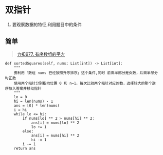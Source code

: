 # 双指针

1. 要观察数据的特征,利用题目中的条件
   
## 简单

> [力扣977. 有序数组的平方](https://leetcode-cn.com/problems/squares-of-a-sorted-array/)

```
def sortedSquares(self, nums: List[int]) -> List[int]:
    """
    要利用「数组 nums 已经按照升序排序」这个条件,同时 前面半部分是负数，后面半部分时正数
    使用两个指针分别指向位置 0 和 n−1，每次比较两个指针对应的数，选择较大的那个逆序放入答案并移动指针
    """
    lo = 0
    hi = len(nums) - 1
    ans = [0] * len(nums)
    i = hi
    while lo <= hi:
        if nums[lo] ** 2 > nums[hi] ** 2:
            ans[i] = nums[lo] ** 2
            lo += 1
        else:
            ans[i] = nums[hi] ** 2
            hi -= 1
        i -= 1
    return ans
```        